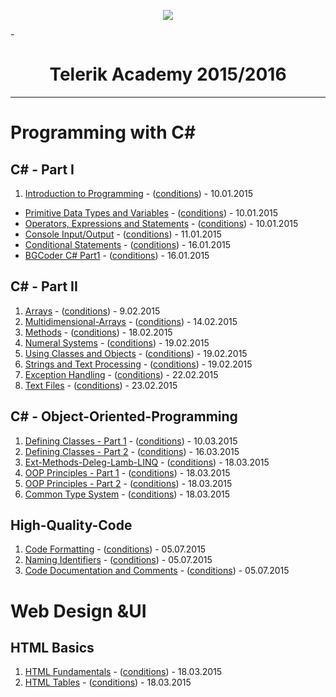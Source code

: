  <p align="center"><a href="http://telerikacademy.com//"><img src="https://github.com/tddold/Telerik-Academy/blob/master/Programming%20with%20C%23/1.%20C%23%20Fundamentals%20I/Presentation/Telerik.png" /></a></p>
 
-<h1 align="center">Telerik Academy 2015/2016</h1>

---

# Programming with C# 

## C# - Part I

1. [Introduction to Programming](https://github.com/tddold/Telerik-Academy/tree/master/Programming%20with%20C%23/1.%20C%23%20Fundamentals%20I/1.%20Intro-Programming-Homework) - ([conditions](https://github.com/TelerikAcademy/CSharp-Part-1/blob/master/1.%20Introduction%20to%20Programming/README.md)) - 10.01.2015
* [Primitive Data Types and Variables](https://github.com/tddold/Telerik-Academy/tree/master/Programming%20with%20C%23/1.%20C%23%20Fundamentals%20I/2.%20Primitive-Data-Types-Variables) - ([conditions](https://github.com/TelerikAcademy/CSharp-Part-1/blob/master/2.%20Data%20Types%20and%20Variables/README.md)) - 10.01.2015
* [Operators, Expressions and Statements](https://github.com/tddold/Telerik-Academy/tree/master/Programming%20with%20C%23/1.%20C%23%20Fundamentals%20I/3.%20Operators%20and%20Expressions) - ([conditions](https://github.com/TelerikAcademy/CSharp-Part-1/blob/master/3.%20Operators%20and%20Expressions/README.md)) - 10.01.2015
* [Console Input/Output](https://github.com/tddold/Telerik-Academy/tree/master/Programming%20with%20C%23/1.%20C%23%20Fundamentals%20I/4.%20Console%20Input-Output) - ([conditions](https://github.com/TelerikAcademy/CSharp-Part-1/blob/master/4.%20Console%20In%20and%20Out/README.md)) - 11.01.2015 
* [Conditional Statements](https://github.com/tddold/Telerik-Academy/tree/master/Programming%20with%20C%23/1.%20C%23%20Fundamentals%20I/5.%20Conditional%20Statements) - ([conditions](https://github.com/TelerikAcademy/CSharp-Part-1/blob/master/6.%20Loops/README.md)) - 16.01.2015
* [BGCoder C# Part1](https://github.com/tddold/Telerik-Academy/tree/master/Programming%20with%20C%23/1.%20C%23%20Fundamentals%20I/0.%20BGCoder%20C%23Part1) - ([conditions](http://bgcoder.com/Contests/#!/List/ByCategory/23/Telerik-Software-Academy)) - 16.01.2015

## C# - Part II

1. [Arrays](https://github.com/tddold/Telerik-Academy/tree/master/Programming%20with%20C%23/2.%20C%23%20Fundamentals%20II/HW-Telerik-Academy/01.%20Arrays) - ([conditions](https://github.com/TelerikAcademy/Object-Oriented-Programming/tree/master/01.%20Defining-Classes-Part-1/homework)) - 9.02.2015
2. [Multidimensional-Arrays](https://github.com/tddold/Telerik-Academy/tree/master/Programming%20with%20C%23/2.%20C%23%20Fundamentals%20II/HW-Telerik-Academy/02.%20Multidim%20Arrays) - ([conditions](https://github.com/TelerikAcademy/Object-Oriented-Programming/tree/master/02.%20Defining-Classes-Part-2/homework)) - 14.02.2015
3. [Methods](https://github.com/tddold/Telerik-Academy/tree/master/Programming%20with%20C%23/2.%20C%23%20Fundamentals%20II/HW-Telerik-Academy/03.%20Methods) - ([conditions](https://github.com/TelerikAcademy/CSharp-Part-2/tree/master/03.%20Methods/README.md)) - 18.02.2015
4. [Numeral Systems](https://github.com/tddold/Telerik-Academy/tree/master/Programming%20with%20C%23/2.%20C%23%20Fundamentals%20II/HW-Telerik-Academy/04.%20Numeral%20Systems) - ([conditions](https://github.com/TelerikAcademy/CSharp-Part-2/tree/master/04.%20Numeral%20Systems/README.md)) - 19.02.2015
5. [Using Classes and Objects](https://github.com/tddold/Telerik-Academy/tree/master/Programming%20with%20C%23/2.%20C%23%20Fundamentals%20II/HW-Telerik-Academy/05.%20UsingClassesAndObje) - ([conditions](https://github.com/TelerikAcademy/Object-Oriented-Programming/tree/master/05.%20OOP-Principles-Part-2/homework)) - 19.02.2015
6. [Strings and Text Processing](https://github.com/tddold/Telerik-Academy/tree/master/Programming%20with%20C%23/2.%20C%23%20Fundamentals%20II/HW-Telerik-Academy/06.%20Strings%20and%20Text%20Pr) - ([conditions](https://github.com/TelerikAcademy/CSharp-Part-2/tree/master/06.%20Strings%20and%20Text%20Processing)) - 19.02.2015
7. [Exception Handling](https://github.com/tddold/Telerik-Academy/tree/master/Programming%20with%20C%23/2.%20C%23%20Fundamentals%20II/HW-Telerik-Academy/07.%20Exception%20Handling) - ([conditions](https://github.com/TelerikAcademy/CSharp-Part-2/tree/master/07.%20Exception%20Handling)) - 22.02.2015
8.  [Text Files](https://github.com/tddold/Telerik-Academy/tree/master/Programming%20with%20C%23/2.%20C%23%20Fundamentals%20II/HW-Telerik-Academy/08.%20Text%20Files) - ([conditions](https://github.com/TelerikAcademy/CSharp-Part-2/tree/master/08.%20Text%20Files)) - 23.02.2015

## C# - Object-Oriented-Programming

1. [Defining Classes - Part 1](https://github.com/tddold/Telerik-Academy/tree/master/Programming%20with%20C%23/3.%20C%23%20OOP/HW/01.%20Defining%20Classes%20-%201) - ([conditions](https://github.com/TelerikAcademy/Object-Oriented-Programming/tree/master/01.%20Defining-Classes-Part-1/homework)) - 10.03.2015
2.  [Defining Classes - Part 2](https://github.com/tddold/Telerik-Academy/tree/master/Programming%20with%20C%23/3.%20C%23%20OOP/HW/02.%20Defining%20Classes%20-%202) - ([conditions](https://github.com/TelerikAcademy/Object-Oriented-Programming/tree/master/02.%20Defining-Classes-Part-2/homework)) - 16.03.2015
3.  [Ext-Methods-Deleg-Lamb-LINQ](https://github.com/tddold/Te/README.mdlerik-Academy/tree/master/Programming%20with%20C%23/3.%20C%23%20OOP/HW/03.%20Ext-Methods-Deleg-Lamb-LINQ) - ([conditions](https://github.com/TelerikAcademy/Object-Oriented-Programming/tree/master/03.%20Extension-Methods-Delegates-Lambda-LINQ/homework)) - 18.03.2015
4.  [OOP Principles - Part 1](https://github.com/tddold/Telerik-Aca/README.mddemy/tree/master/Programming%20with%20C%23/3.%20C%23%20OOP/HW/04.%20OOP%20Principles%20-%20Part%201) - ([conditions](https://github.com/TelerikAcademy/Object-Oriented-Programming/tree/master/04.%20OOP-Principles-Part-1/homework)) - 18.03.2015
5.  [OOP Principles - Part 2](https://github.com/tddold/Tel/README.mderik-Academy/tree/master/Programming%20with%20C%23/3.%20C%23%20OOP/HW/05.%20OOP%20Principles%20-%20Part%202) - ([conditions](https://github.com/TelerikAcademy/Object-Oriented-Programming/tree/master/05.%20OOP-Principles-Part-2/homework)) - 18.03.2015
6.  [Common Type System](https://github.com/tddold/Telerik-Academy/tree/master/Programming%20with%20C%23/4.%20High-Quality-Code/HW/02.%20Code%20Formatting) - ([conditions](https://github.com/TelerikAcademy/Object-Oriented-Programming/tree/master/06.%20Common-Type-System/homework)) - 18.03.2015

## High-Quality-Code

1. [Code Formatting](https://github.com/tddold/Telerik-Academy/tree/master/Programming%20with%20C%23/4.%20High-Quality-Code/HW/03.%20Naming%20Identifiers/Naming%20Identifiers) - ([conditions](https://github.com/TelerikAcademy/High-Quality-Code/blob/master/02.%20Code%20Formatting/Homework)) - 05.07.2015
2. [Naming Identifiers](https://github.com/tddold/Telerik-Academy/tree/master/Programming%20with%20C%23/3.%20C%23%20OOP/HW/01.%20Defining%20Classes%20-%201) - ([conditions](https://github.com/TelerikAcademy/High-Quality-Code/tree/master/03.%20Naming%20Identifiers/Homework)) - 05.07.2015
3. [Code Documentation and Comments](https://github.com/tddold/Telerik-Academy/tree/master/Programming%20with%20C%23/3.%20C%23%20OOP/HW/01.%20Defining%20Classes%20-%201) - ([conditions](https://github.com/TelerikAcademy/High-Quality-Code/tree/master/04.%20Code%20Documentation%20and%20Comments/Homework)) - 05.07.2015

# Web Design &UI 

## HTML Basics

1. [HTML Fundamentals](https://github.com/tddold/Telerik-Academy/tree/master/Web%20Design%20%26UI/1.%20HTML%20Basics/HW/HTML%20Fundamentals) - ([conditions](https://github.com/TelerikAcademy/HTML/blob/master/3.%20HTML%20Fundamentals/README.md)) - 18.03.2015
2. [HTML Tables](https://github.com/tddold/Telerik-Academy/tree/master/Web%20Design%20%26UI/1.%20HTML%20Basics/HW/HTML%20Tables) - ([conditions](https://github.com/TelerikAcademy/HTML/blob/master/4.%20HTML%20Tables/README.md)) - 18.03.2015
